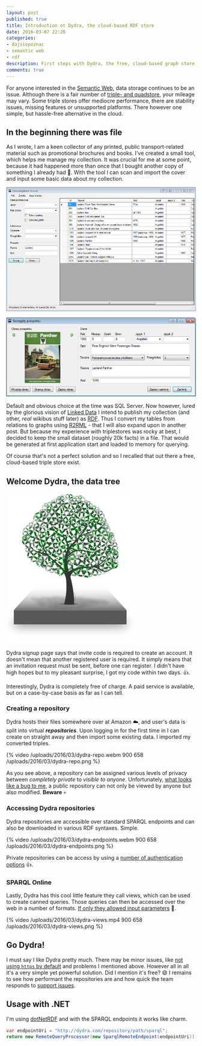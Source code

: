 ```yaml
---
layout: post
published: true
title: Introduction ot Dydra, the cloud-based RDF store
date: 2016-03-07 22:20
categories:
- dajsiepoznac
- semantic web
- rdf
description: First steps with Dydra, the free, cloud-based graph store
comments: true
---
```


For anyone interested in the [Semantic Web][semweb], data storage continues to be an issue. Although there is a fair number
of [triple- and quadstore][triplestore], your mileage may vary. Some triple stores offer mediocre performance, there are
stability issues, missing features or unsupported platforms. There however one simple, but hassle-free alternative in the
cloud.

<!--more-->

## In the beginning there was file

As I wrote, I am a keen collector of any printed, public transport-related material such as promotional brochures and books.
I've created a small tool, which helps me manage my collection. It was crucial for me at some point, because it had happened
more than once that I bought another copy of something I already had :grimacing:. With the tool I can scan and import the 
cover and input some basic data about my collection.

![My knowledge base tool](/uploads/2016/03/sources-kb-list.png)

![My knowledge base tool](/uploads/2016/03/sources-kb-item.png)

Default and obvious choice at the time was SQL Server. Now however, lured by the glorious vision of [Linked Data][ld] I
intend to publish my collection (and other, *real* wikibus stuff later) as [RDF][RDF]. Thus I convert my tables from
relations to graphs using [R2RML][r2rml] - that I will also expand upon in another post. But because my experience with
triplestores was rocky at best, I decided to keep the small dataset (roughly 20k facts) in a file. That would be generated
at first application start and loaded to memory for querying.

Of course that's not a perfect solution and so I recalled that out there a free, cloud-based triple store exist.
 
## Welcome Dydra, the data tree

![data tree](/uploads/2016/03/datatree.png)

Dydra signup page says that invite code is required to create an account. It doesn't mean that another registered user
is required. It simply means that an invitation request must be sent, before one can register. I didn't have high hopes
but to my pleasant surprise, I got my code within two days. :+1:.

Interestingly, Dydra is completely free of charge. A paid service is available, but on a case-by-case basis as far as I
can tell.

### Creating a repository

Dydra hosts their files somewhere over at Amazon :cloud:, and user's data is split into virtual ***repositories***. Upon
logging in for the first time in I can create on straight away and then import some existing data. I imported my converted 
triples.

{% video /uploads/2016/03/dydra-repo.webm 900 658 /uploads/2016/03/dydra-repo.png %}

As you see above, a repository can be assigned various levels of privacy between *completely private* to *visible to anyone*.
Unfortunately, [what looks like a bug to me][issue], a public repository can not only be viewed by anyone but also modified.
**Beware** :skull:

### Accessing Dydra repositories

Dydra repositories are accessible over standard SPARQL endpoints and can also be downloaded in various RDF syntaxes. Simple.

{% video /uploads/2016/03/dydra-endpoints.webm 900 658 /uploads/2016/03/dydra-endpoints.png %}

Private repositories can be access by using a [number of authentication options][auth] :+1:.

### SPARQL Online
 
Lastly, Dydra has this cool little feature they call views, which can be used to create canned queries. Those queries can
then be accessed over the web in a number of formats. [If only they allowed input parameters][issue2] :pray:.

{% video /uploads/2016/03/dydra-views.mp4 900 658 /uploads/2016/03/dydra-views.png %}

## Go Dydra!

I must say I like Dydra pretty much. There may be minor issues, like [not using `https` by default][issue3] and problems
I mentioned above. However all in all it's a very simple yet powerful solution. Did I mention it's free? :smile: I remains
to see how performant the repositories are and how quick the team responds to [support issues][support].

## Usage with .NET

I'm using [dotNetRDF][dnr] and with the SPARQL endpoints it works like charm.

``` csharp
var endpointUri = "http://dydra.com/repository/path/sparql";
return new RemoteQueryProcessor(new SparqlRemoteEndpoint(endpointUri));
```

[dydra]: http://dydra.com
[ld]: http://linkeddata.org/
[RDF]: https://en.wikipedia.org/wiki/Resource_Description_Framework
[r2rml]: https://www.w3.org/TR/r2rml/
[issue]: https://github.com/dydra/support/issues/41
[issue2]: https://github.com/dydra/support/issues/24
[issue3]: https://github.com/dydra/support/issues/42
[auth]: http://docs.dydra.com/api/authentication
[support]: https://github.com/dydra/support
[dnr]: http://dotnetrdf.org
[semweb]: https://www.w3.org/standards/semanticweb/
[triplestore]: https://en.wikipedia.org/wiki/Triplestore